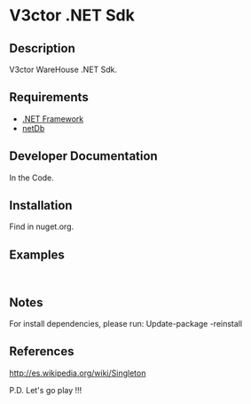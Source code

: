 # V3ctor .NET Sdk #

## Description ##
V3ctor WareHouse .NET Sdk.

## Requirements ##
* [.NET Framework](http://www.microsoft.com/es-mx/download/details.aspx?id=30653)
* [netDb](https://bitbucket.org/yorch81/netdb)

## Developer Documentation ##
In the Code.

## Installation ##
Find in nuget.org.

## Examples ##
~~~


~~~

## Notes ##
For install dependencies, please run: Update-package -reinstall

## References ##
http://es.wikipedia.org/wiki/Singleton

P.D. Let's go play !!!




